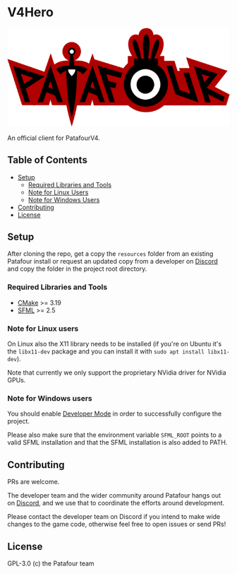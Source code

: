 # V4Hero

![Patafour logo](logo.png)

An official client for PatafourV4.

## Table of Contents

- [Setup](#setup)
  - [Required Libraries and Tools](#required-libraries-and-tools)
  - [Note for Linux Users](#note-for-linux-users)
  - [Note for Windows Users](#note-for-windows-users)
- [Contributing](#contributing)
- [License](#license)


## Setup

After cloning the repo, get a copy the `resources` folder from an existing Patafour install or request an updated copy from a developer on [Discord](https://discord.gg/TgWqp5WH) and copy the folder in the project root directory.

### Required Libraries and Tools

 * [CMake](https://cmake.org/download/) >= 3.19
 * [SFML](https://www.sfml-dev.org/download.php) >= 2.5

### Note for Linux users

On Linux also the X11 library needs to be installed (if you're on Ubuntu it's the `libx11-dev` package and you can install it with `sudo apt install libx11-dev`).

Note that currently we only support the proprietary NVidia driver for NVidia GPUs.

### Note for Windows users

You should enable [Developer Mode](https://docs.microsoft.com/en-us/windows/apps/get-started/enable-your-device-for-development) in order to successfully configure the project.

Please also make sure that the environment variable `SFML_ROOT` points to a valid SFML installation and that the SFML installation is also added to PATH.


## Contributing

PRs are welcome.

The developer team and the wider community around Patafour hangs out on [Discord](https://discord.gg/TgWqp5WH), 
and we use that to coordinate the efforts around development. 

Please contact the developer team on Discord if you intend to make wide changes to the game code, otherwise feel free to open issues or send PRs!


## License

GPL-3.0 (c) the Patafour team
